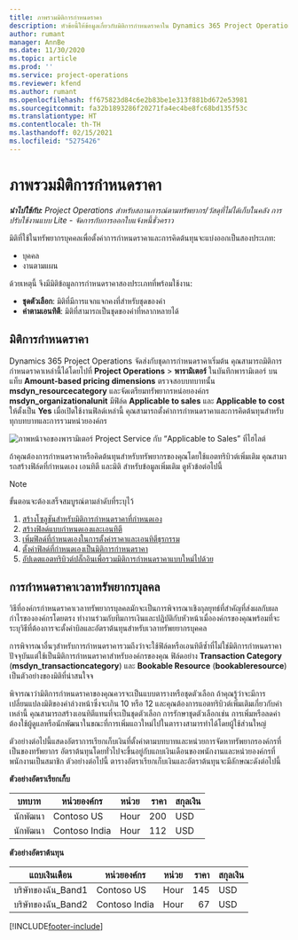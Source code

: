 ```yaml
---
title: ภาพรวมมิติการกำหนดราคา
description: หัวข้อนี้ให้ข้อมูลเกี่ยวกับมิติการกำหนดราคาใน Dynamics 365 Project Operations
author: rumant
manager: AnnBe
ms.date: 11/30/2020
ms.topic: article
ms.prod: ''
ms.service: project-operations
ms.reviewer: kfend
ms.author: rumant
ms.openlocfilehash: ff675823d84c6e2b83be1e313f881bd672e53981
ms.sourcegitcommit: fa32b1893286f20271fa4ec4be8fc68bd135f53c
ms.translationtype: HT
ms.contentlocale: th-TH
ms.lasthandoff: 02/15/2021
ms.locfileid: "5275426"
---
```

# <a name="pricing-dimensions-overview"></a>ภาพรวมมิติการกำหนดราคา

_**นำไปใช้กับ:** Project Operations สำหรับสถานการณ์ตามทรัพยากร/วัสดุที่ไม่ได้เก็บในคลัง การปรับใช้งานแบบ Lite - จัดการกับการออกใบแจ้งหนี้ชั่วคราว_

มิติที่ใช้ในทรัพยากรบุคคลเพื่อตั้งค่าการกำหนดราคาและการคิดต้นทุนจะแบ่งออกเป็นสองประเภท: 

- บุคคล
- งานตามแผน

ด้วยเหตุนี้ จึงมีมิติข้อมูลการกำหนดราคาสองประเภทที่พร้อมใช้งาน:

- **ชุดตัวเลือก**: มิติที่มีการแจกแจกคงที่สำหรับชุดของค่า
- **ค่าตามเอนทิตี**: มิติที่สามารถเป็นชุดของค่าที่หลากหลายได้

## <a name="pricing-dimensions"></a>มิติการกำหนดราคา

Dynamics 365 Project Operations จัดส่งกับชุดการกำหนดราคาเริ่มต้น คุณสามารถมิติการกำหนดราคาเหล่านี้ได้โดยไปที่ **Project Operations** > **พารามิเตอร์** ในบันทึกพารามิเตอร์ บนแท็บ **Amount-based pricing dimensions** ตรวจสอบบทบาทนั้น **msdyn_resourcecategory** และจัดเตรียมทรัพยากรหน่อยองค์กร **msdyn_organizationalunit** มีฟิล์ด **Applicable to sales** และ **Applicable to cost** ให้ตั้งเป็น **Yes** เมื่อเปิดใช้งานฟิลด์เหล่านี้ คุณสามารถตั้งค่าการกำหนดราคาและการคิดต้นทุนสำหรับทุกบทบาทและการรวมหน่วยองค์กร

![ภาพหน้าจอของพารามิเตอร์ Project Service กับ “Applicable to Sales” ที่ไฮไลต์](media/PS-OOB-parameters.png)

ถ้าคุณต้องการกำหนดราคาหรือคิดต้นทุนสำหรับทรัพยากรของคุณโดยใช้แอตทริบิวต์เพิ่มเติม คุณสามารถสร้างฟิล์ดที่กำหนดเอง เอนทิตี และมิติ สำหรับข้อมูลเพิ่มเติม ดูหัวข้อต่อไปนี้ 
  
  > [!NOTE]
  > ขั้นตอนจะต้องเสร็จสมบูรณ์ตามลำดับที่ระบุไว้

1. [สร้างโซลูชันสำหรับมิติการกำหนดราคาที่กำหนดเอง](../sales/create-solution-custompd.md)
2. [สร้างฟิลด์แบบกำหนดเองและเอนทิตี](create-custom-fields-entities-pricing-dimensions.md)
3. [เพิ่มฟิลด์ที่กำหนดเองในการตั้งค่าราคาและเอนทิตีธุรกรรม ](add-custom-fields-price-setup-transactional-entities.md)
4. [ตั้งค่าฟิลด์ที่กำหนดเองเป็นมิติการกำหนดราคา ](set-up-custom-fields-pricing-dimensions.md)
5. [อัปเดตแอตทริบิวต์ปลั๊กอินเพื่อรวมมิติการกำหนดราคาแบบใหม่ไปด้วย](update-plugin-attributes-pd.md)


## <a name="pricing-human-resource-time"></a>การกำหนดราคาเวลาทรัพยากรบุลคล
วิธีที่องค์กรกำหนดราคาเวลาทรัพยากรบุลคลมักจะเป็นการพิจารณาเชิงกุลยุทธ์ที่สำคัญที่ส่งผลกับผลกำไรขององค์กรโดยตรง ทำงานร่วมกับทีมการเงินและปฏิบัติกับหัวหน้าเมื่อองค์กรของคุณพร้อมที่จะระบุวิธีที่ต้องการจะตั้งค่าบิลและอัตราต้นทุนสำหรับเวลาทรัพยยากรบุคคล

การพิจารณาอื่นๆสำหรับการกำหนดราคารวมถึงว่าจะใช้ฟิล์ดหรือเอนทิตีซ้ำที่ไม่ใช่มิติการกำหนดราคาปัจจุบันแต่ใช้เป็นมิติการกำหนดราคาสำหรับองค์กรของคุณ ฟิล์ดอย่าง **Transaction Category** (**msdyn_transactioncategory**) และ **Bookable Resource** (**bookableresource**) เป็นตัวอย่างของมิติที่น่าสนใจจ 

พิจารณาว่ามิติการกำหนดราคาของคุณควรจะเป็นแบบตารางหรือชุดตัวเลือก ถ้าคุณรู้ว่าจะมีการเปลี่ยนแปลงมิติของค่าล่วงหน้าซึ่งจะเกิน 10 หรือ 12 และคุณต้องการแอตทริบิวต์เพิ่มเติมเกี่ยวกับค่าเหล่านี้ คุณสามารถสร้างเอนทิตีแทนที่จะเป็นชุดตัวเลือก การรักษาชุดตัวเลือกเช่น การเพิ่มหรือลดค่า ต้องใช้ผู้ดูแลหรือนักพัฒนาในขณะที่การเพิ่มแถวใหม่ไปในตารางสามารทำได้โดยผู้ใช้ส่วนใหญ่

ตัวอย่างต่อไปนี้แสดงอัตราการเรียกเก็บเงินที่ตั้งค่าตามบทบาทและหน่วยการจัดหาทรัพยากรองค์กรที่เป็นของทรัพยากร อัตราต้นทุนโดยทั่วไปจะขึ้นอยู่กับแถบเงินเดือนของพนักงานและหน่วยองค์กรที่พนักงานเป็นสมาชิก ตัวอย่างต่อไปนี้ ตารางอัตราเรียกเก็บเงินและอัตราต้นทุนจะมีลักษณะดังต่อไปนี้

**ตัวอย่างอัตราเรียกเก็บ**

| บทบาท        | หน่วยองค์กร    |หน่วย      |ราคา      |สกุลเงิน  |
| ------------|-------------|----------|----------:|----------|
| นักพัฒนา   | Contoso US  |Hour | 200|USD     |
| นักพัฒนา   | Contoso India |Hour|   112|USD     |


**ตัวอย่างอัตราต้นทุน**

| แถบเงินเดือน     | หน่วยองค์กร    |หน่วย      |ราคา      |สกุลเงิน  |
| ----------------|-------------|----------|----------:|----------|
| บริษัทของฉัน_Band1 | Contoso US  |Hour | 145|USD     |
| บริษัทของฉัน_Band2 | Contoso India |Hour|   67|USD     |


[!INCLUDE[footer-include](../includes/footer-banner.md)]